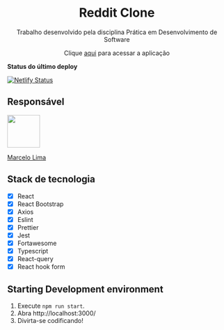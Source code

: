 <h1 align="center">
  Reddit Clone
</h1>

<p align="center">Trabalho desenvolvido pela disciplina Prática em Desenvolvimento de Software</p>

<p align="center">Clique <a href="https://peaceful-leavitt-6ab046.netlify.app/">aqui</a> para acessar a aplicação</p>
 
<p><b>Status do último deploy</b></p>

[![Netlify Status](https://api.netlify.com/api/v1/badges/badc1667-0dbb-4df5-909d-ee3568bc63d8/deploy-status)](https://app.netlify.com/sites/peaceful-leavitt-6ab046/deploys)


## Responsável

[<img src="https://avatars.githubusercontent.com/u/17275689?v=4" width="75px;"/>](https://github.com/diegosantos-hotmart)

[Marcelo Lima](https://github.com/marcelolima381)

## Stack de tecnologia

- [x] React
- [x] React Bootstrap
- [x] Axios
- [x] Eslint
- [x] Prettier
- [x] Jest
- [x] Fortawesome
- [x] Typescript
- [x] React-query
- [x] React hook form

## Starting Development environment

1. Execute `npm run start`.<br /> 
2. Abra http://localhost:3000/
3. Divirta-se codificando!
